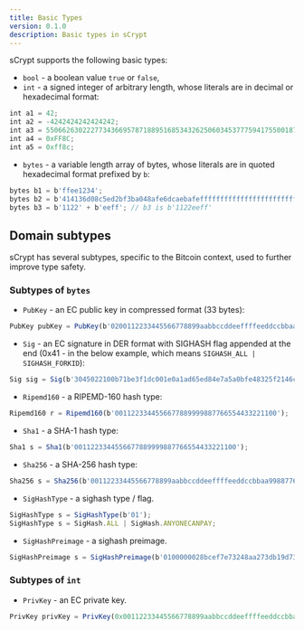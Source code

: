 ```yaml
---
title: Basic Types
version: 0.1.0
description: Basic types in sCrypt
---
```


sCrypt supports the following basic types:

- `bool` - a boolean value `true` or `false`,
- `int` - a signed integer of arbitrary length, whose literals are in decimal or hexadecimal format:
```javascript
int a1 = 42;
int a2 = -4242424242424242;
int a3 = 55066263022277343669578718895168534326250603453777594175500187360389116729240;
int a4 = 0xFF8C;
int a5 = 0xff8c;
```
- `bytes` -  a variable length array of bytes, whose literals are in quoted hexadecimal format prefixed by `b`:
```javascript
bytes b1 = b'ffee1234';
bytes b2 = b'414136d08c5ed2bf3ba048afe6dcaebafeffffffffffffffffffffffffffffff00';
bytes b3 = b'1122' + b'eeff'; // b3 is b'1122eeff'
```

## Domain subtypes

sCrypt has several subtypes, specific to the Bitcoin context, used to further improve type safety.

### Subtypes of `bytes`

- `PubKey` - an EC public key in compressed format (33 bytes):
```javascript
PubKey pubKey = PubKey(b'0200112233445566778899aabbccddeeffffeeddccbbaa99887766554433221100');
```

- `Sig` - an EC signature in DER format with SIGHASH flag appended at the end (0x41 - in the below example, which means `SIGHASH_ALL | SIGHASH_FORKID`):
```javascript
Sig sig = Sig(b'3045022100b71be3f1dc001e0a1ad65ed84e7a5a0bfe48325f2146ca1d677cf15e96e8b80302206d74605e8234eae3d4980fcd7b2fdc1c5b9374f0ce71dea38707fccdbd28cf7e41');
```

- `Ripemd160` - a RIPEMD-160 hash type:
```javascript
Ripemd160 r = Ripemd160(b'0011223344556677889999887766554433221100');
```

- `Sha1` - a SHA-1 hash type:
```javascript
Sha1 s = Sha1(b'0011223344556677889999887766554433221100');
```

- `Sha256` - a SHA-256 hash type:
```javascript
Sha256 s = Sha256(b'00112233445566778899aabbccddeeffffeeddccbbaa99887766554433221100');
```

- `SigHashType` - a sighash type / flag.
```javascript
SigHashType s = SigHashType(b'01');
SigHashType s = SigHash.ALL | SigHash.ANYONECANPAY;
```

- `SigHashPreimage` - a sighash preimage.
```javascript
SigHashPreimage s = SigHashPreimage(b'0100000028bcef7e73248aa273db19d73');
```

### Subtypes of `int`

- `PrivKey` - an EC private key.
```javascript
PrivKey privKey = PrivKey(0x00112233445566778899aabbccddeeffffeeddccbbaa99887766554433221100);
```
